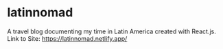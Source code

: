 # latinnomad
A travel blog documenting my time in Latin America created with React.js. 
Link to Site: https://latinnomad.netlify.app/
